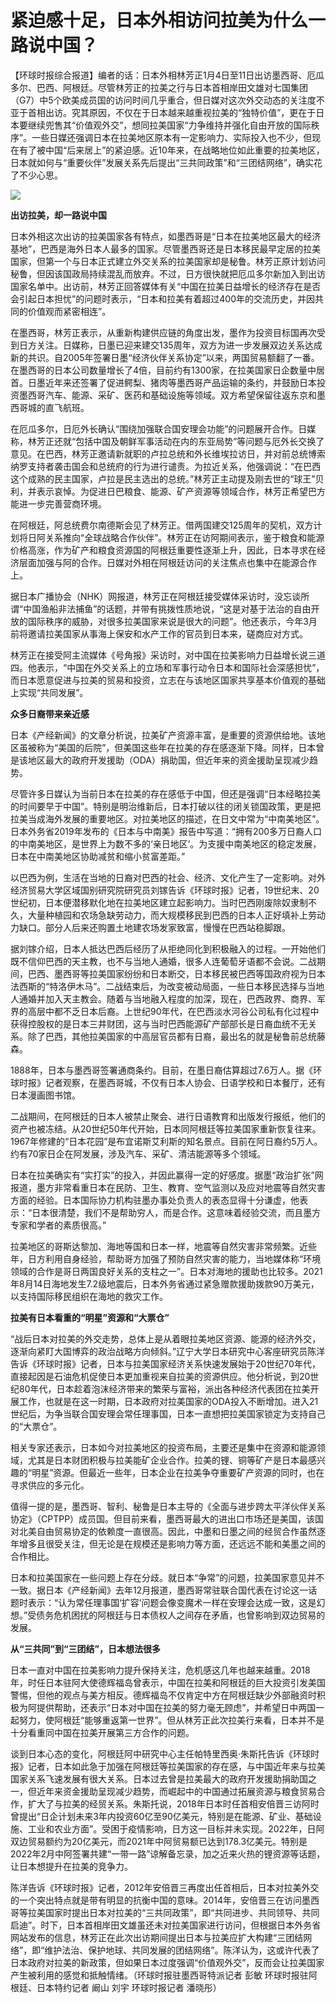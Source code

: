 # 紧迫感十足，日本外相访问拉美为什么一路说中国？

【环球时报综合报道】编者的话：日本外相林芳正1月4日至11日出访墨西哥、厄瓜多尔、巴西、阿根廷。尽管林芳正的拉美之行与日本首相岸田文雄对七国集团（G7）中5个欧美成员国的访问时间几乎重合，但日媒对这次外交动态的关注度不亚于首相出访。究其原因，不仅在于日本越来越重视拉美的“独特价值”，更在于日本要继续兜售其“价值观外交”，想同拉美国家“力争维持并强化自由开放的国际秩序”。一些日媒还强调日本在拉美地区原本有一定影响力、实际投入也不少，但现在有了被中国“后来居上”的紧迫感。近10年来，在战略地位如此重要的拉美地区，日本就如何与“重要伙伴”发展关系先后提出“三共同政策”和“三团结网络”，确实花了不少心思。

![](https://inews.gtimg.com/newsapp_bt/0/15592342200/1000)

**出访拉美，却一路说中国**

日本外相这次出访的拉美国家各有特点，如墨西哥是“日本在拉美地区最大的经济基地”，巴西是海外日本人最多的国家。尽管墨西哥还是日本移民最早定居的拉美国家，但第一个与日本正式建立外交关系的拉美国家却是秘鲁。林芳正原计划访问秘鲁，但因该国政局持续混乱而放弃。不过，日方很快就把厄瓜多尔新加入到出访国家名单中。出访前，林芳正回答媒体有关“中国在拉美日益增长的经济存在是否会引起日本担忧”的问题时表示，“日本和拉美有着超过400年的交流历史，并因共同的价值观而紧密相连”。

在墨西哥，林芳正表示，从重新构建供应链的角度出发，墨作为投资目标国再次受到日方关注。日媒称，日墨已迎来建交135周年，双方为进一步发展双边关系达成新的共识。自2005年签署日墨“经济伙伴关系协定”以来，两国贸易额翻了一番。在墨西哥的日本公司数量增长了4倍，目前约有1300家，在拉美国家日企数量中居首。日墨近年来还签署了促进鳄梨、猪肉等墨西哥产品运输的条约，并鼓励日本投资墨西哥汽车、能源、采矿、医药和基础设施等领域。双方希望保留往返东京和墨西哥城的直飞航班。

在厄瓜多尔，日厄外长确认“围绕加强联合国安理会功能”的问题展开合作。日媒称，林芳正还就“包括中国及朝鲜军事活动在内的东亚局势”等问题与厄外长交换了意见。在巴西，林芳正邀请新就职的卢拉总统和外长维埃拉访日，并对前总统博索纳罗支持者袭击国会和总统府的行为进行谴责。为拉近关系，他强调说：“在巴西这个成熟的民主国家，卢拉是民主选出的总统。”林芳正主动提及刚去世的“球王”贝利，并表示哀悼。为促进日巴粮食、能源、矿产资源等领域合作，林芳正希望巴方能进一步完善营商环境。

在阿根廷，阿总统费尔南德斯会见了林芳正。借两国建交125周年的契机，双方计划将日阿关系推向“全球战略合作伙伴”。林芳正在访阿期间表示，鉴于粮食和能源价格高涨，作为矿产和粮食资源国的阿根廷重要性逐渐上升，因此，日本寻求在经济层面加强与阿的合作。日媒对外相在阿根廷访问的关注焦点也集中在能源合作上。

据日本广播协会（NHK）网报道，林芳正在阿根廷接受媒体采访时，没忘谈所谓“中国渔船非法捕鱼”的话题，并带有挑拨性质地说，“这是对基于法治的自由开放的国际秩序的威胁，对很多拉美国家来说是很大的问题”。他还表示，今年3月前将邀请拉美国家从事海上保安和水产工作的官员到日本来，磋商应对方式。

林芳正在接受阿主流媒体《号角报》采访时，对中国在拉美影响力日益增长说三道四。他表示，“中国在外交关系上的立场和军事行动令日本和国际社会深感担忧”，而日本愿意促进与拉美的贸易和投资，立志在与该地区国家共享基本价值观的基础上实现“共同发展”。

**众多日裔带来亲近感**

日本《产经新闻》的文章分析说，拉美矿产资源丰富，是重要的资源供给地。该地区虽被称为“美国的后院”，但美国这些年在拉美的存在感逐渐下降。同样，日本曾是该地区最大的政府开发援助（ODA）捐助国，但近年来的资金援助呈现减少趋势。

尽管许多日媒认为当前日本在拉美的存在感低于中国，但还是强调“日本经略拉美的时间要早于中国”。特别是明治维新后，日本打破以往的闭关锁国政策，更是把拉美当成海外发展的重要地区。对拉美地区的描述，在日文中常为“中南美地区”。日本外务省2019年发布的《日本与中南美》报告中写道：“拥有200多万日裔人口的中南美地区，是世界上为数不多的‘亲日地区’。为支援中南美地区的稳定发展，日本在中南美地区协助减贫和缩小贫富差距。”

以巴西为例，生活在当地的日裔对巴西的社会、经济、文化产生了一定影响。对外经济贸易大学区域国别研究院研究员刘镓告诉《环球时报》记者，19世纪末、20世纪初，日本便潜移默化地在拉美地区建立起影响力。当时巴西刚废除奴隶制不久，大量种植园和农场急缺劳动力，而大规模移民到巴西的日本人正好填补上劳动力缺口。部分人后来还购置土地建农场发家致富，慢慢在巴西站稳脚跟。

据刘镓介绍，日本人抵达巴西后经历了从拒绝同化到积极融入的过程。一开始他们既不信仰巴西的天主教，也不与当地人通婚，很多人连葡萄牙语都不会说。二战期间，巴西、墨西哥等拉美国家纷纷和日本断交，日本移民被巴西等国政府视为日本法西斯的“特洛伊木马”。二战结束后，为改变被动局面，一些日本移民选择与当地人通婚并加入天主教会。随着与当地融入程度的加深，现在，巴西政界、商界、军界的高层中都不乏日本后裔。上世纪90年代，在巴西淡水河谷公司私有化过程中获得控股权的是日本三井财团，这与当时巴西能源矿产部部长是日裔血统不无关系。除了巴西，其他拉美国家的中高层官员都有日裔，最出名的就是秘鲁前总统藤森。

1888年，日本与墨西哥签署通商条约。目前，在墨日裔估算超过7.6万人。据《环球时报》记者观察，在墨西哥城，不仅有日本人协会、日语学校和日本餐厅，还有日本漫画图书馆。

二战期间，在阿根廷的日本人被禁止聚会、进行日语教育和出版发行报纸，他们的资产也被冻结。从20世纪50年代开始，日本同阿根廷等拉美国家重新恢复往来。1967年修建的“日本花园”是布宜诺斯艾利斯的知名景点。目前在阿日裔约5万人。约有70家日企在阿发展，涉及汽车、采矿、清洁能源等多个领域。

日本在拉美确实有“实打实”的投入，并因此赢得一定的好感度。据墨“政治扩张”网报道，墨方非常看重日本在民防、卫生、教育、空气监测以及应对地震等自然灾害方面的经验。日本国际协力机构驻墨办事处负责人的表态显得十分谦虚，他表示：“日本很清楚，我们不是帮助穷人，而是合作。这意味着经验交流，而且墨方专家和学者的素质很高。”

拉美地区的哥斯达黎加、海地等国和日本一样，地震等自然灾害非常频繁。近些年，日方利用自身经验，帮助哥方加强了预防自然灾害的能力，当地媒体称“环境领域的合作是哥日两国良好关系的支柱之一”。日本对海地的援助也比较多。2021年8月14日海地发生7.2级地震后，日本外务省通过紧急赠款援助拨款90万美元，以支持国际移民组织在海地的救灾工作。

**拉美有日本看重的“明星”资源和“大票仓”**

“战后日本对拉美的外交走势，总体上是从着眼拉美地区资源、能源的经济外交，逐渐向紧盯大国博弈的政治战略方向倾斜。”辽宁大学日本研究中心客座研究员陈洋告诉《环球时报》记者，日本与拉美国家经济关系快速发展始于20世纪70年代，直接起因是石油危机促使日本更加重视来自拉美的资源供应。他分析说，到20世纪80年代，日本趁着泡沫经济带来的繁荣与富裕，派出各种经济代表团在拉美开展工作，也就是在这一时期，日本政府对拉美国家的ODA投入不断增加。进入21世纪后，为争当联合国安理会常任理事国，日本一直想把拉美国家锁定为支持自己的“大票仓”。

相关专家还表示，日本如今对拉美地区的投资布局，主要还是集中在资源和能源领域，尤其是日本财团积极与拉美能矿企业合作。拉美的锂、铜等矿产是日本最感兴趣的“明星”资源。但最近一些年，日本企业在拉美争夺重要矿产资源的同时，也在寻求供应的多元化。

值得一提的是，墨西哥、智利、秘鲁是日本主导的《全面与进步跨太平洋伙伴关系协定》（CPTPP）成员国。但目前来看，墨西哥最大的进出口市场还是美国，该国对北美自由贸易协定的依赖度一直很高。因此，中墨和日墨之间的经贸合作虽然逐年增多且很受关注，但无论是在规模还是影响力等方面，还远远不能和美墨之间的合作相比。

日本和拉美国家在一些问题上存在分歧。就日本“争常”的问题，拉美国家意见并不一致。据日本《产经新闻》去年12月报道，墨西哥常驻联合国代表在讨论这一话题时表示：“认为常任理事国‘扩容’问题会像变魔术一样在安理会达成一致，这是幻想。”受债务危机困扰的阿根廷与日本债权人之间存在矛盾，也曾影响到双边贸易的发展。

**从“三共同”到“三团结”，日本想法很多**

日本一直对中国在拉美影响力提升保持关注，危机感这几年也越来越重。2018年，时任日本驻阿大使德辉福岛曾表示，中国在拉美和阿根廷的巨大投资引发美国警惕，但他的观点与美方相反。德辉福岛不仅肯定中方在阿根廷缺少外部融资时积极为阿提供帮助，还表示“日本对中国在拉美的努力毫无顾虑”，并希望日中两国一起努力，使阿根廷“能够重返第一世界”。但从林芳正此次拉美行来看，日本并不是十分看重同中国在拉美开展第三方合作的问题。

谈到日本心态的变化，阿根廷阿中研究中心主任帕特里西奥·朱斯托告诉《环球时报》记者，日本如此急于加强在阿根廷等拉美国家的存在感，与中国近年来与拉美国家关系飞速发展有很大关系。日本过去曾是拉美最大的政府开发援助捐助国之一，但近年来资金援助呈现减少趋势，而崛起中的中国通过拓展资源与粮食贸易合作，扩大了与拉美的经贸关系。朱斯托说，2018年日本时任首相安倍晋三访阿时曾提出“日企计划未来3年内投资60亿至90亿美元，特别是在能源、矿业、基础设施、工业和农业方面”。受困于疫情影响，日方这一目标并未实现。2022年，日阿双边贸易额约为20亿美元，而2021年中阿贸易额已达到178.3亿美元。特别是2022年2月中阿签署共建“一带一路”谅解备忘录，加之近来火热的锂资源等话题，让日本想提升在拉美的竞争力。

陈洋告诉《环球时报》记者，2012年安倍晋三再度出任首相后，日本对拉美外交的一个突出特点就是带有明显的抗衡中国的意味。2014年，安倍晋三在访问墨西哥等拉美国家时提出日本对拉美的“三共同政策”，即“共同进步、共同领导、共同启迪”。时下，日本首相岸田文雄虽还未对拉美国家进行访问，但根据日本外务省网站发布的信息，林芳正在此次出访期间提出日本与拉美应扩大构建“三团结网络”，即“维护法治、保护地球、共同发展的团结网络”。陈洋认为，这或许代表了日本政府对拉美的新政策，但如果日本过度强调“价值观外交”，反而会让拉美国家产生被利用的感觉和抵触情绪。（环球时报驻墨西哥特派记者
彭敏 环球时报驻阿根廷、日本特约记者 阚山 刘宇 环球时报记者 潘晓彤）

